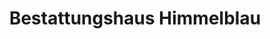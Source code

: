 ---
title: "Bestattungshaus Himmelblau"
url: /neckarsulm/bestattungshaus-himmelblau/
shop: Bestattungen
---